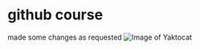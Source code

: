 # github course #
made some changes as requested 
![Image of Yaktocat](https://octodex.github.com/images/yaktocat.png)
